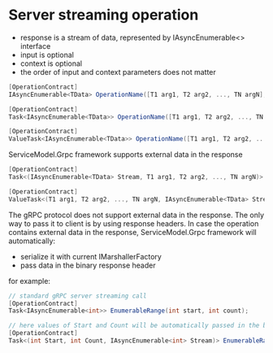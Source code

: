 # Server streaming operation

- response is a stream of data, represented by IAsyncEnumerable<> interface
- input is optional
- context is optional
- the order of input and context parameters does not matter

``` c#
[OperationContract]
IAsyncEnumerable<TData> OperationName([T1 arg1, T2 arg2, ..., TN argN], [CancellationToken|CallContext context]);

[OperationContract]
Task<IAsyncEnumerable<TData>> OperationName([T1 arg1, T2 arg2, ..., TN argN], [CancellationToken|CallContext context]);

[OperationContract]
ValueTask<IAsyncEnumerable<TData>> OperationName([T1 arg1, T2 arg2, ..., TN argN], [CancellationToken|CallContext context]);
```

ServiceModel.Grpc framework supports external data in the response

``` c#
[OperationContract]
Task<(IAsyncEnumerable<TData> Stream, T1 arg1, T2 arg2, ..., TN argN)> OperationName(...);

[OperationContract]
ValueTask<(T1 arg1, T2 arg2, ..., TN argN, IAsyncEnumerable<TData> Stream)> OperationName(...);
```

The gRPC protocol does not support external data in the response. The only way to pass it to client is by using response headers.
In case the operation contains external data in the response, ServiceModel.Grpc framework will automatically:

- serialize it with current IMarshallerFactory
- pass data in the binary response header

for example:

``` c#
// standard gRPC server streaming call
[OperationContract]
Task<IAsyncEnumerable<int>> EnumerableRange(int start, int count);

// here values of Start and Count will be automatically passed in the binary response header
[OperationContract]
Task<(int Start, int Count, IAsyncEnumerable<int> Stream)> EnumerableRange(int start, int count);
```
